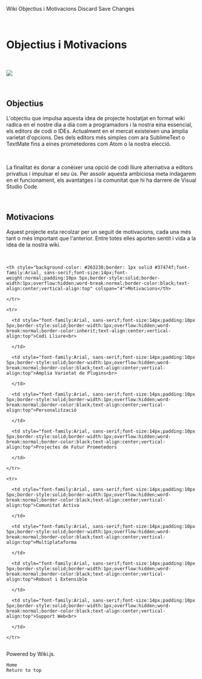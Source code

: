 Wiki
Objectius i Motivacions
Discard
Save Changes

<!-- TITLE: Objectius i Motivacions -->

<!-- SUBTITLE: Objectius i Motivacions -->

​

# Objectius i Motivacions

​

<img style="margin: auto; max-height: 20em; min-width: 100%" src="https://66.media.tumblr.com/tumblr_l2i0q5lYH61qbkusho1_1280.jpg">

​

## Objectius

L'objectiu que impulsa aquesta idea de projecte hostatjat en format wiki radica en el nostre dia a dia com a programadors i la nostra eina essencial, els editors de codi o IDEs. Actualment en el mercat existeixen una àmplia varietat d'opcions. Des dels editors més simples com ara SublimeText o TextMate fins a eines prometedores com Atom o la nostra elecció.

​

La finalitat és donar a conèixer una opció de codi lliure alternativa a editors privatius i impulsar el seu ús. Per assolir aquesta ambiciosa meta indagarem en el funcionament, els avantatges i la comunitat que hi ha darrere de Visual Studio Code.

​

## Motivacions

Aquest projecte esta recolzar per un seguit de motivacions, cada una més tant o més important que l'anterior. Entre totes elles aporten sentit i vida a la idea de la nostra wiki.

​

<table style="border-collapse:collapse;border-spacing:0; margin: auto" class="tg">

  <tr>

    <th style="background-color: #263238;border: 1px solid #37474f;font-family:Arial, sans-serif;font-size:14px;font-weight:normal;padding:10px 5px;border-style:solid;border-width:1px;overflow:hidden;word-break:normal;border-color:black;text-align:center;vertical-align:top" colspan="4">Motivacions</th>

    </tr>

    <tr>

      <td style="font-family:Arial, sans-serif;font-size:14px;padding:10px 5px;border-style:solid;border-width:1px;overflow:hidden;word-break:normal;border-color:inherit;text-align:center;vertical-align:top">Codi Lliure<br>

      </td>

      <td style="font-family:Arial, sans-serif;font-size:14px;padding:10px 5px;border-style:solid;border-width:1px;overflow:hidden;word-break:normal;border-color:black;text-align:center;vertical-align:top">Àmplia Varietat de Plugins<br>

      </td>

      <td style="font-family:Arial, sans-serif;font-size:14px;padding:10px 5px;border-style:solid;border-width:1px;overflow:hidden;word-break:normal;border-color:black;text-align:center;vertical-align:top">Personalització

      </td>

      <td style="font-family:Arial, sans-serif;font-size:14px;padding:10px 5px;border-style:solid;border-width:1px;overflow:hidden;word-break:normal;border-color:black;text-align:center;vertical-align:top">Projectes de Futur Prometedors

      </td>

    </tr>

    <tr>

      <td style="font-family:Arial, sans-serif;font-size:14px;padding:10px 5px;border-style:solid;border-width:1px;overflow:hidden;word-break:normal;border-color:black;text-align:center;vertical-align:top">Comunitat Activa

      </td>

      <td style="font-family:Arial, sans-serif;font-size:14px;padding:10px 5px;border-style:solid;border-width:1px;overflow:hidden;word-break:normal;border-color:black;text-align:center;vertical-align:top">Multiplataforma

      </td>

      <td style="font-family:Arial, sans-serif;font-size:14px;padding:10px 5px;border-style:solid;border-width:1px;overflow:hidden;word-break:normal;border-color:black;text-align:center;vertical-align:top">Robust i Extensible

      </td>

      <td style="font-family:Arial, sans-serif;font-size:14px;padding:10px 5px;border-style:solid;border-width:1px;overflow:hidden;word-break:normal;border-color:black;text-align:center;vertical-align:top">Support Web<br>

      </td>

    </tr>

</table>

Powered by Wiki.js.

    Home
    Return to top